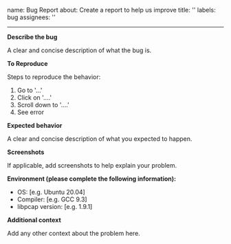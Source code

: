 
name: Bug Report about: Create a report to help us improve title: '' labels: bug assignees: ''

---

**Describe the bug**

A clear and concise description of what the bug is.

**To Reproduce**

Steps to reproduce the behavior:

1. Go to '...'
2. Click on '....'
3. Scroll down to '....'
4. See error

**Expected behavior**

A clear and concise description of what you expected to happen.

**Screenshots**

If applicable, add screenshots to help explain your problem.

**Environment (please complete the following information):**

- OS: \[e.g. Ubuntu 20.04\]
- Compiler: \[e.g. GCC 9.3\]
- libpcap version: \[e.g. 1.9.1\]

**Additional context**

Add any other context about the problem here.